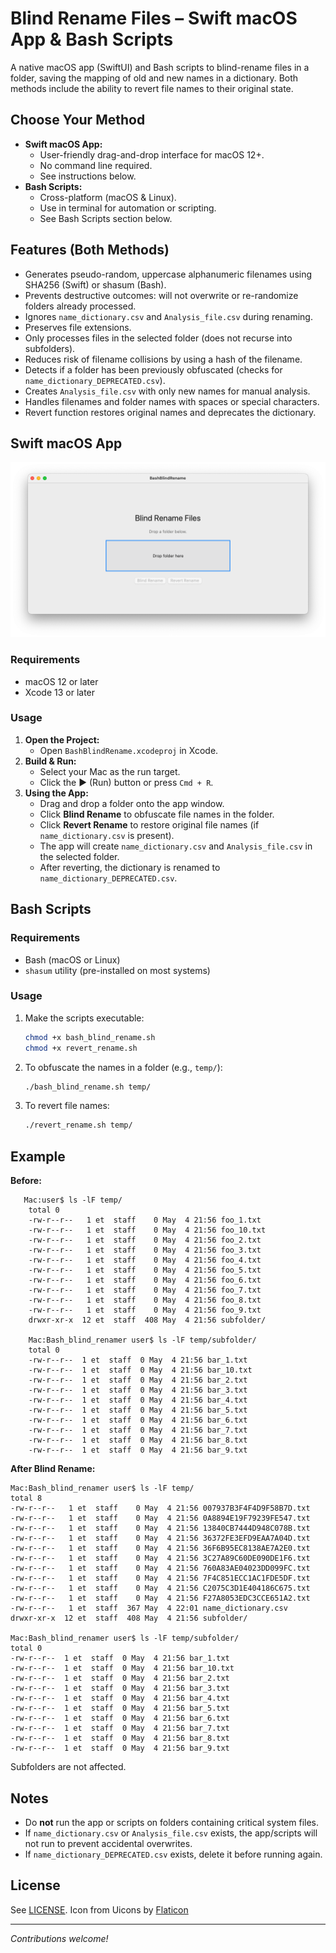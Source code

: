 # Blind Rename Files – Swift macOS App & Bash Scripts

A native macOS app (SwiftUI) and Bash scripts to blind-rename files in a folder, saving the mapping of old and new names in a dictionary. Both methods include the ability to revert file names to their original state.

## Choose Your Method

- **Swift macOS App:**
  - User-friendly drag-and-drop interface for macOS 12+.
  - No command line required.
  - See instructions below.
- **Bash Scripts:**
  - Cross-platform (macOS & Linux).
  - Use in terminal for automation or scripting.
  - See Bash Scripts section below.

## Features (Both Methods)

- Generates pseudo-random, uppercase alphanumeric filenames using SHA256 (Swift) or shasum (Bash).
- Prevents destructive outcomes: will not overwrite or re-randomize folders already processed.
- Ignores `name_dictionary.csv` and `Analysis_file.csv` during renaming.
- Preserves file extensions.
- Only processes files in the selected folder (does not recurse into subfolders).
- Reduces risk of filename collisions by using a hash of the filename.
- Detects if a folder has been previously obfuscated (checks for `name_dictionary_DEPRECATED.csv`).
- Creates `Analysis_file.csv` with only new names for manual analysis.
- Handles filenames and folder names with spaces or special characters.
- Revert function restores original names and deprecates the dictionary.

## Swift macOS App

![App Screenshot](app.png)

### Requirements

- macOS 12 or later
- Xcode 13 or later

### Usage

1. **Open the Project:**
   - Open `BashBlindRename.xcodeproj` in Xcode.
2. **Build & Run:**
   - Select your Mac as the run target.
   - Click the ▶️ (Run) button or press `Cmd + R`.
3. **Using the App:**
   - Drag and drop a folder onto the app window.
   - Click **Blind Rename** to obfuscate file names in the folder.
   - Click **Revert Rename** to restore original file names (if `name_dictionary.csv` is present).
   - The app will create `name_dictionary.csv` and `Analysis_file.csv` in the selected folder.
   - After reverting, the dictionary is renamed to `name_dictionary_DEPRECATED.csv`.

## Bash Scripts

### Requirements

- Bash (macOS or Linux)
- `shasum` utility (pre-installed on most systems)

### Usage

1. Make the scripts executable:
   ```bash
   chmod +x bash_blind_rename.sh
   chmod +x revert_rename.sh
   ```
2. To obfuscate the names in a folder (e.g., `temp/`):
   ```bash
   ./bash_blind_rename.sh temp/
   ```
3. To revert file names:
   ```bash
   ./revert_rename.sh temp/
   ```

## Example

**Before:**

```
   Mac:user$ ls -lF temp/
	total 0
	-rw-r--r--   1 et  staff    0 May  4 21:56 foo_1.txt    
	-rw-r--r--   1 et  staff    0 May  4 21:56 foo_10.txt    
	-rw-r--r--   1 et  staff    0 May  4 21:56 foo_2.txt    
	-rw-r--r--   1 et  staff    0 May  4 21:56 foo_3.txt    
	-rw-r--r--   1 et  staff    0 May  4 21:56 foo_4.txt   
	-rw-r--r--   1 et  staff    0 May  4 21:56 foo_5.txt   
	-rw-r--r--   1 et  staff    0 May  4 21:56 foo_6.txt    
	-rw-r--r--   1 et  staff    0 May  4 21:56 foo_7.txt    
	-rw-r--r--   1 et  staff    0 May  4 21:56 foo_8.txt   
	-rw-r--r--   1 et  staff    0 May  4 21:56 foo_9.txt    
	drwxr-xr-x  12 et  staff  408 May  4 21:56 subfolder/     
	
	Mac:Bash_blind_renamer user$ ls -lF temp/subfolder/
	total 0
	-rw-r--r--  1 et  staff  0 May  4 21:56 bar_1.txt
	-rw-r--r--  1 et  staff  0 May  4 21:56 bar_10.txt
	-rw-r--r--  1 et  staff  0 May  4 21:56 bar_2.txt
	-rw-r--r--  1 et  staff  0 May  4 21:56 bar_3.txt
	-rw-r--r--  1 et  staff  0 May  4 21:56 bar_4.txt
	-rw-r--r--  1 et  staff  0 May  4 21:56 bar_5.txt
	-rw-r--r--  1 et  staff  0 May  4 21:56 bar_6.txt
	-rw-r--r--  1 et  staff  0 May  4 21:56 bar_7.txt
	-rw-r--r--  1 et  staff  0 May  4 21:56 bar_8.txt
	-rw-r--r--  1 et  staff  0 May  4 21:56 bar_9.txt
```


**After Blind Rename:**


```
Mac:Bash_blind_renamer user$ ls -lF temp/
total 8
-rw-r--r--   1 et  staff    0 May  4 21:56 007937B3F4F4D9F58B7D.txt
-rw-r--r--   1 et  staff    0 May  4 21:56 0A8894E19F79239FE547.txt
-rw-r--r--   1 et  staff    0 May  4 21:56 13840CB7444D948C078B.txt
-rw-r--r--   1 et  staff    0 May  4 21:56 36372FE3EFD9EAA7A04D.txt
-rw-r--r--   1 et  staff    0 May  4 21:56 36F6B95EC8138AE7A2E0.txt
-rw-r--r--   1 et  staff    0 May  4 21:56 3C27A89C60DE090DE1F6.txt
-rw-r--r--   1 et  staff    0 May  4 21:56 760A83AE04023DD099FC.txt
-rw-r--r--   1 et  staff    0 May  4 21:56 7F4C851ECC1AC1FDE5DF.txt
-rw-r--r--   1 et  staff    0 May  4 21:56 C2075C3D1E404186C675.txt
-rw-r--r--   1 et  staff    0 May  4 21:56 F27A8053EDC3CCE651A2.txt
-rw-r--r--   1 et  staff  367 May  4 22:01 name_dictionary.csv
drwxr-xr-x  12 et  staff  408 May  4 21:56 subfolder/

Mac:Bash_blind_renamer user$ ls -lF temp/subfolder/
total 0
-rw-r--r--  1 et  staff  0 May  4 21:56 bar_1.txt
-rw-r--r--  1 et  staff  0 May  4 21:56 bar_10.txt
-rw-r--r--  1 et  staff  0 May  4 21:56 bar_2.txt
-rw-r--r--  1 et  staff  0 May  4 21:56 bar_3.txt
-rw-r--r--  1 et  staff  0 May  4 21:56 bar_4.txt
-rw-r--r--  1 et  staff  0 May  4 21:56 bar_5.txt
-rw-r--r--  1 et  staff  0 May  4 21:56 bar_6.txt
-rw-r--r--  1 et  staff  0 May  4 21:56 bar_7.txt
-rw-r--r--  1 et  staff  0 May  4 21:56 bar_8.txt
-rw-r--r--  1 et  staff  0 May  4 21:56 bar_9.txt
```


Subfolders are not affected.

## Notes

- Do **not** run the app or scripts on folders containing critical system files.
- If `name_dictionary.csv` or `Analysis_file.csv` exists, the app/scripts will not run to prevent accidental overwrites.
- If `name_dictionary_DEPRECATED.csv` exists, delete it before running again.

## License

See [LICENSE](LICENSE).
Icon from Uicons by <a href="https://www.flaticon.com/uicons">Flaticon</a>

---

*Contributions welcome!*
